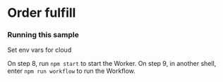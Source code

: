 # Order fulfill

### Running this sample

Set env vars for cloud

On step 8, run `npm start` to start the Worker.
On step 9, in another shell, enter `npm run workflow` to run the Workflow.
